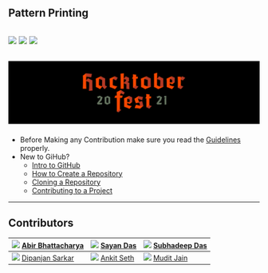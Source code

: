 ##  Pattern Printing
![](https://img.shields.io/twitter/follow/IamAbir82?color=Black&label=Abir%20Bhattacharya&logo=Twitter&logoColor=Blue&style=flat-square)
![](https://img.shields.io/github/forks/abirbhattacharya82/Casino?color=green&label=Forks&logo=github&logoColor=white&style=plastic)
![](https://img.shields.io/github/stars/abirbhattacharya82/Casino?color=green&label=Stars&logo=github&logoColor=white&style=plastic)
--------------------------
![](About/Header.png)
-----------------------------
* Before Making any Contribution make sure you read the [Guidelines](About/Contributing.md) properly.
* New to GiHub?
  * [Intro to GitHub](https://youtu.be/wTTek8P2VB4)
  * [How to Create a Repository](https://youtu.be/o6T5F7-SOAo)
  * [Cloning a Repository](https://youtu.be/oYselL5G280)
  * [Contributing to a Project](https://youtu.be/4vq07q7g2xE)
-------------------------
## Contributors

|![](https://avatars.githubusercontent.com/u/70687014?v=4) [Abir Bhattacharya](https://github.com/abirbhattacharya82) | ![](https://avatars.githubusercontent.com/u/73294479?v=4) [Sayan Das](https://github.com/sayandas722) | ![](https://avatars.githubusercontent.com/u/91138533?v=4) [Subhadeep Das](https://github.com/Subhadas2000)
|------|--------|----------|
| ![](https://avatars.githubusercontent.com/u/55014298?v=4) [Dipanjan Sarkar](https://github.com/Lucifer39) | ![](https://avatars.githubusercontent.com/u/74983916?v=4) [Ankit Seth](https://github.com/Audacity21) | ![](https://avatars.githubusercontent.com/u/60551604?v=4) [Mudit Jain](https://github.com/MuditJain5) |
